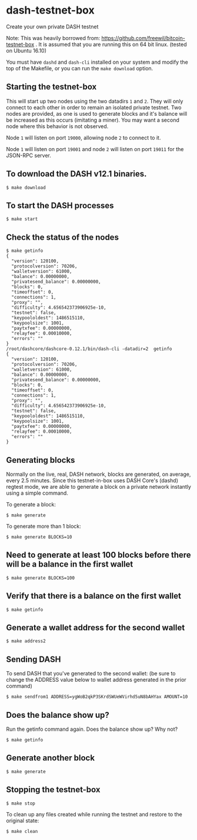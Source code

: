 # dash-testnet-box

Create your own private DASH testnet

Note: This was heavily borrowed from: https://github.com/freewil/bitcoin-testnet-box .
It is assumed that you are running this on 64 bit linux. (tested on Ubuntu 16.10)

You must have `dashd` and `dash-cli` installed on your system and modify the top of the
Makefile, or you can run the `make download` option.

## Starting the testnet-box

This will start up two nodes using the two datadirs `1` and `2`. They
will only connect to each other in order to remain an isolated private testnet.
Two nodes are provided, as one is used to generate blocks and it's balance
will be increased as this occurs (imitating a miner). You may want a second node
where this behavior is not observed.

Node `1` will listen on port `19000`, allowing node `2` to connect to it.

Node `1` will listen on port `19001` and node `2` will listen on port `19011`
for the JSON-RPC server.


## To download the DASH v12.1 binaries.
```
$ make download
```

## To start the DASH processes
```
$ make start
```

## Check the status of the nodes

```
$ make getinfo
{
  "version": 120100,
  "protocolversion": 70206,
  "walletversion": 61000,
  "balance": 0.00000000,
  "privatesend_balance": 0.00000000,
  "blocks": 0,
  "timeoffset": 0,
  "connections": 1,
  "proxy": "",
  "difficulty": 4.656542373906925e-10,
  "testnet": false,
  "keypoololdest": 1486515110,
  "keypoolsize": 1001,
  "paytxfee": 0.00000000,
  "relayfee": 0.00010000,
  "errors": ""
}
/root/dashcore/dashcore-0.12.1/bin/dash-cli -datadir=2  getinfo
{
  "version": 120100,
  "protocolversion": 70206,
  "walletversion": 61000,
  "balance": 0.00000000,
  "privatesend_balance": 0.00000000,
  "blocks": 0,
  "timeoffset": 0,
  "connections": 1,
  "proxy": "",
  "difficulty": 4.656542373906925e-10,
  "testnet": false,
  "keypoololdest": 1486515110,
  "keypoolsize": 1001,
  "paytxfee": 0.00000000,
  "relayfee": 0.00010000,
  "errors": ""
}
```

## Generating blocks

Normally on the live, real, DASH network, blocks are generated, on average,
every 2.5 minutes. Since this testnet-in-box uses DASH Core's (dashd)
regtest mode, we are able to generate a block on a private network
instantly using a simple command.

To generate a block:

```
$ make generate
```

To generate more than 1 block:

```
$ make generate BLOCKS=10
```

## Need to generate at least 100 blocks before there will be a balance in the first wallet
```
$ make generate BLOCKS=100
```

## Verify that there is a balance on the first wallet
```
$ make getinfo
```

## Generate a wallet address for the second wallet
```
$ make address2
```

## Sending DASH
To send DASH that you've generated to the second wallet: (be sure to change the ADDRESS value below to wallet address generated in the prior command)

```
$ make sendfrom1 ADDRESS=ygWoB2qkP3SKrdSWUeWVirhd5uN8bAHYax AMOUNT=10
```

## Does the balance show up?
Run the getinfo command again. Does the balance show up? Why not?
```
$ make getinfo
```

## Generate another block
```
$ make generate
```

## Stopping the testnet-box

```
$ make stop
```

To clean up any files created while running the testnet and restore to the
original state:

```
$ make clean
```

